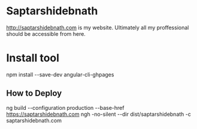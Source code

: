 # Saptarshidebnath

http://saptarshidebnath.com is my website. Ultimately all my proffessional  should be accessible from here.


# Install tool
npm install --save-dev angular-cli-ghpages


## How to Deploy
ng build --configuration production --base-href https://saptarshidebnath.com
ngh -no-silent --dir dist/saptarshidebnath -c saptarshidebnath.com

